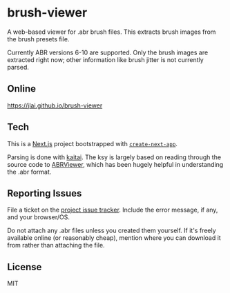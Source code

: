# brush-viewer

A web-based viewer for .abr brush files. This extracts brush images from the brush presets file.

Currently ABR versions 6-10 are supported. Only the brush images are extracted right now; other information
like brush jitter is not currently parsed.

## Online

https://jlai.github.io/brush-viewer

## Tech

This is a [Next.js](https://nextjs.org/) project bootstrapped with [`create-next-app`](https://github.com/vercel/next.js/tree/canary/packages/create-next-app).

Parsing is done with [kaitai](https://kaitai.io/). The ksy is largely based on reading through the source code to
[ABRViewer](https://github.com/lusores/ABRViewer), which has been hugely helpful in understanding the .abr format.

## Reporting Issues

File a ticket on the [project issue tracker](https://github.com/jlai/brush-viewer/issues/new). Include the error message,
if any, and your browser/OS.

Do not attach any .abr files unless you created them yourself. If it's freely available online (or reasonably cheap),
mention where you can download it from rather than attaching the file.

## License

MIT
